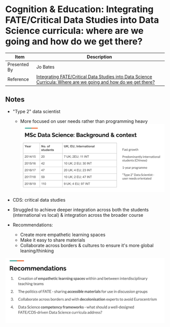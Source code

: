 # Cognition & Education: Integrating FATE/Critical Data Studies into Data Science curricula: where are we going and how do we get there?

| Item | Description |
| --- | --- | 
| Presented By | Jo Bates |
| Reference | [Integrating FATE/Critical Data Studies into Data Science Curricula: Where are we going and how do we get there?](https://dl.acm.org/doi/pdf/10.1145/3351095.3372832?download=true) |



## Notes

- "Type 2" data scientist
    - More focused on user needs rather than programming heavy
![Student volume breakdown](./student_count.png)

- CDS: critical data studies
- Struggled to achieve deeper integration across both the students (international vs local) & integration across the broader course

- Recommendations:
    - Create more empathetic learning spaces
    - Make it easy to share materials
    - Collaborate across borders & cultures to ensure it's more global leaning/thinking

![Recommendations](./training_recommendations.png)
